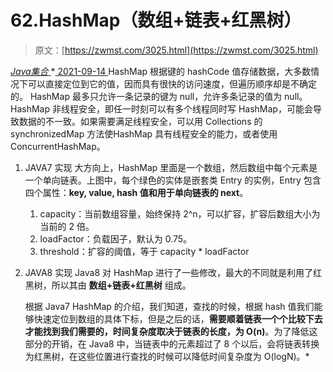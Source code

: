 <!--yml
category: 未分类
date: 0001-01-01 00:00:00
--->

# 62.HashMap（数组+链表+红黑树）

> 原文：[https://zwmst.com/3025.html](https://zwmst.com/3025.html)

   [ *Java集合* ](https://zwmst.com/java%e9%9b%86%e5%90%88)*[ <time datetime="2021-09-15T00:06:31+08:00"> 2021-09-14 </time> ](https://zwmst.com/3025.html)  HashMap 根据键的 hashCode 值存储数据，大多数情况下可以直接定位到它的值，因而具有很快的访问速度，但遍历顺序却是不确定的。 HashMap 最多只允许一条记录的键为 null，允许多条记录的值为 null。HashMap 非线程安全，即任一时刻可以有多个线程同时写 HashMap，可能会导致数据的不一致。如果需要满足线程安全，可以用 Collections 的synchronizedMap 方法使HashMap 具有线程安全的能力，或者使用ConcurrentHashMap。

1.  JAVA7 实现
    大方向上，HashMap 里面是一个数组，然后数组中每个元素是一个单向链表。上图中，每个绿色的实体是嵌套类 Entry 的实例，Entry 包含四个属性：**key, value, hash 值和用于单向链表的 next**。

    1.  capacity：当前数组容量，始终保持 2^n，可以扩容，扩容后数组大小为当前的 2 倍。
    2.  loadFactor：负载因子，默认为 0.75。
    3.  threshold：扩容的阈值，等于 capacity * loadFactor
2.  JAVA8 实现
    Java8 对 HashMap 进行了一些修改，最大的不同就是利用了红黑树，所以其由 **数组+链表+红黑树** 组成。

    根据 Java7 HashMap 的介绍，我们知道，查找的时候，根据 hash 值我们能够快速定位到数组的具体下标，但是之后的话，**需要顺着链表一个个比较下去才能找到我们需要的，时间复杂度取决于链表的长度，为 O(n)**。为了降低这部分的开销，在 Java8 中，当链表中的元素超过了 8 个以后，会将链表转换为红黑树，在这些位置进行查找的时候可以降低时间复杂度为 O(logN)。*